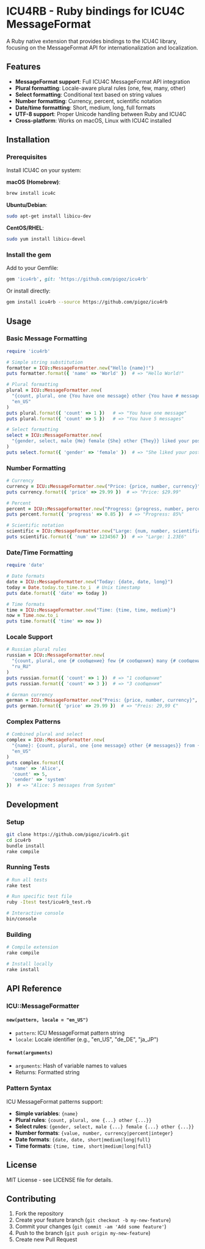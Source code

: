 # ICU4RB - Ruby bindings for ICU4C MessageFormat

A Ruby native extension that provides bindings to the ICU4C library, focusing on the MessageFormat API for internationalization and localization.

## Features

- **MessageFormat support**: Full ICU4C MessageFormat API integration
- **Plural formatting**: Locale-aware plural rules (one, few, many, other)
- **Select formatting**: Conditional text based on string values
- **Number formatting**: Currency, percent, scientific notation
- **Date/time formatting**: Short, medium, long, full formats
- **UTF-8 support**: Proper Unicode handling between Ruby and ICU4C
- **Cross-platform**: Works on macOS, Linux with ICU4C installed

## Installation

### Prerequisites

Install ICU4C on your system:

**macOS (Homebrew)**:
```bash
brew install icu4c
```

**Ubuntu/Debian**:
```bash
sudo apt-get install libicu-dev
```

**CentOS/RHEL**:
```bash
sudo yum install libicu-devel
```

### Install the gem

Add to your Gemfile:
```ruby
gem 'icu4rb', git: 'https://github.com/pigoz/icu4rb'
```

Or install directly:
```bash
gem install icu4rb --source https://github.com/pigoz/icu4rb
```

## Usage

### Basic Message Formatting

```ruby
require 'icu4rb'

# Simple string substitution
formatter = ICU::MessageFormatter.new("Hello {name}!")
puts formatter.format({ 'name' => 'World' })  # => "Hello World!"

# Plural formatting
plural = ICU::MessageFormatter.new(
  "{count, plural, one {You have one message} other {You have # messages}}",
  "en_US"
)
puts plural.format({ 'count' => 1 })   # => "You have one message"
puts plural.format({ 'count' => 5 })   # => "You have 5 messages"

# Select formatting
select = ICU::MessageFormatter.new(
  "{gender, select, male {He} female {She} other {They}} liked your post."
)
puts select.format({ 'gender' => 'female' })  # => "She liked your post."
```

### Number Formatting

```ruby
# Currency
currency = ICU::MessageFormatter.new("Price: {price, number, currency}")
puts currency.format({ 'price' => 29.99 })  # => "Price: $29.99"

# Percent
percent = ICU::MessageFormatter.new("Progress: {progress, number, percent}")
puts percent.format({ 'progress' => 0.85 })  # => "Progress: 85%"

# Scientific notation
scientific = ICU::MessageFormatter.new("Large: {num, number, scientific}")
puts scientific.format({ 'num' => 1234567 })  # => "Large: 1.23E6"
```

### Date/Time Formatting

```ruby
require 'date'

# Date formats
date = ICU::MessageFormatter.new("Today: {date, date, long}")
today = Date.today.to_time.to_i  # Unix timestamp
puts date.format({ 'date' => today })

# Time formats
time = ICU::MessageFormatter.new("Time: {time, time, medium}")
now = Time.now.to_i
puts time.format({ 'time' => now })
```

### Locale Support

```ruby
# Russian plural rules
russian = ICU::MessageFormatter.new(
  "{count, plural, one {# сообщение} few {# сообщения} many {# сообщений} other {# сообщений}}",
  "ru_RU"
)
puts russian.format({ 'count' => 1 })  # => "1 сообщение"
puts russian.format({ 'count' => 3 })  # => "3 сообщения"

# German currency
german = ICU::MessageFormatter.new("Preis: {price, number, currency}", "de_DE")
puts german.format({ 'price' => 29.99 })  # => "Preis: 29,99 €"
```

### Complex Patterns

```ruby
# Combined plural and select
complex = ICU::MessageFormatter.new(
  "{name}: {count, plural, one {one message} other {# messages}} from {sender, select, system {System} other {{sender}}}",
  "en_US"
)
puts complex.format({ 
  'name' => 'Alice', 
  'count' => 5, 
  'sender' => 'system' 
})  # => "Alice: 5 messages from System"
```

## Development

### Setup

```bash
git clone https://github.com/pigoz/icu4rb.git
cd icu4rb
bundle install
rake compile
```

### Running Tests

```bash
# Run all tests
rake test

# Run specific test file
ruby -Itest test/icu4rb_test.rb

# Interactive console
bin/console
```

### Building

```bash
# Compile extension
rake compile

# Install locally
rake install
```

## API Reference

### ICU::MessageFormatter

#### `new(pattern, locale = "en_US")`
- `pattern`: ICU MessageFormat pattern string
- `locale`: Locale identifier (e.g., "en_US", "de_DE", "ja_JP")

#### `format(arguments)`
- `arguments`: Hash of variable names to values
- Returns: Formatted string

### Pattern Syntax

ICU MessageFormat patterns support:
- **Simple variables**: `{name}`
- **Plural rules**: `{count, plural, one {...} other {...}}`
- **Select rules**: `{gender, select, male {...} female {...} other {...}}`
- **Number formats**: `{value, number, currency|percent|integer}`
- **Date formats**: `{date, date, short|medium|long|full}`
- **Time formats**: `{time, time, short|medium|long|full}`

## License

MIT License - see LICENSE file for details.

## Contributing

1. Fork the repository
2. Create your feature branch (`git checkout -b my-new-feature`)
3. Commit your changes (`git commit -am 'Add some feature'`)
4. Push to the branch (`git push origin my-new-feature`)
5. Create new Pull Request